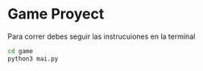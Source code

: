 # Game Proyect

Para correr debes seguir las instrucuiones en la terminal

```sh
cd game
python3 mai.py 
```
